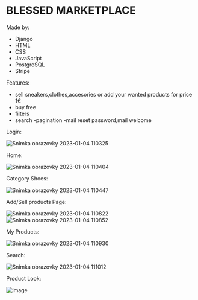 # BLESSED MARKETPLACE

Made by:

- Django
- HTML
- CSS
- JavaScript
- PostgreSQL
- Stripe

Features:

- sell sneakers,clothes,accesories or add your  wanted products for price 1€
- buy free
- filters
- search
-pagination
-mail reset password,mail welcome

Login:

![Snímka obrazovky 2023-01-04 110325](https://user-images.githubusercontent.com/85837671/210532275-926ad4aa-0f79-410d-a483-e90437087343.png)

Home:

![Snímka obrazovky 2023-01-04 110404](https://user-images.githubusercontent.com/85837671/210532345-916a3401-5cec-4814-8c1b-6ff86bc36fdc.png)

Category Shoes:

![Snímka obrazovky 2023-01-04 110447](https://user-images.githubusercontent.com/85837671/210532401-99e58bbe-c273-4aa0-b763-076880558989.png)

Add/Sell products Page:

![Snímka obrazovky 2023-01-04 110822](https://user-images.githubusercontent.com/85837671/210532481-aa2611c5-2c9b-452e-8a6d-8cccf8afe84c.png)
![Snímka obrazovky 2023-01-04 110852](https://user-images.githubusercontent.com/85837671/210532491-5c4365d9-883a-40af-bdba-2ef48864ea3f.png)

My Products:

![Snímka obrazovky 2023-01-04 110930](https://user-images.githubusercontent.com/85837671/210532566-37bfd675-6030-414f-963e-2cef89577a4d.png)

Search:

![Snímka obrazovky 2023-01-04 111012](https://user-images.githubusercontent.com/85837671/210532619-86a352cc-6a27-4c59-b374-475038be64e4.png)

Product Look:

![image](https://user-images.githubusercontent.com/85837671/210532867-04102de8-3e83-4e08-920c-006836bdab3d.png)
